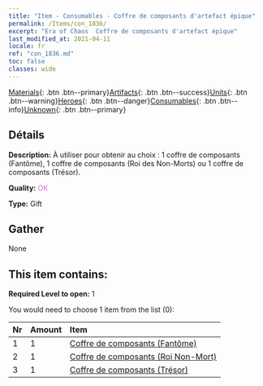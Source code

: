 ```yaml
---
title: "Item - Consumables - Coffre de composants d'artefact épique"
permalink: /Items/con_1836/
excerpt: "Era of Chaos  Coffre de composants d'artefact épique"
last_modified_at: 2021-04-11
locale: fr
ref: "con_1836.md"
toc: false
classes: wide
---
```

 [Materials](/fr/Items/){: .btn .btn--primary}[Artifacts](/fr/Items/Artifacts/){: .btn .btn--success}[Units](/fr/Items/Units/){: .btn .btn--warning}[Heroes](/fr/Items/Heroes/){: .btn .btn--danger}[Consumables](/fr/Items/Consumables/){: .btn .btn--info}[Unknown](/fr/Items/Unknown/){: .btn .btn--primary}

## Détails
 **Description:** À utiliser pour obtenir au choix : 1 coffre de composants (Fantôme), 1 coffre de composants (Roi des Non-Morts) ou 1 coffre de composants (Trésor).

 **Quality:** <span style="color: #DA70D6">OK</span>

 **Type:** Gift

## Gather

  None

## This item contains:

 **Required Level to open:** 1

 You would need to choose 1 item from the list (0):

  | Nr | Amount |     Item    |
  |:---|:-------|:------------|
  | 1 | 1 | [Coffre de composants (Fantôme)](/fr/Items/con_1339/) | 
  | 2 | 1 | [Coffre de composants (Roi Non-Mort)](/fr/Items/con_1340/) | 
  | 3 | 1 | [Coffre de composants (Trésor)](/fr/Items/con_1383/) | 
